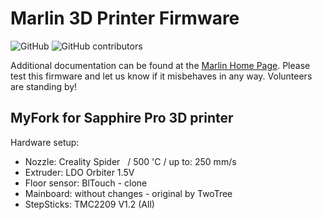 # Marlin 3D Printer Firmware

![GitHub](https://img.shields.io/github/license/marlinfirmware/marlin.svg)
![GitHub contributors](https://img.shields.io/github/contributors/marlinfirmware/marlin.svg)

Additional documentation can be found at the [Marlin Home Page](https://marlinfw.org/).
Please test this firmware and let us know if it misbehaves in any way. Volunteers are standing by!

## MyFork for Sapphire Pro 3D printer

<p>Hardware setup:&nbsp;</p>
<ul>
<li>Nozzle: <span>Creality Spider&nbsp; &nbsp;/ 500 'C / up to:</span><span>&nbsp;250 mm/s&nbsp;</span></li>
<li><span>Extruder: LDO Orbiter 1.5V</span></li>
<li><span>Floor sensor: BlTouch - clone&nbsp;</span></li>
<li><span>Mainboard: without changes - original by TwoTree&nbsp;</span></li>
<li><span>StepSticks: TMC2209 V1.2 (All)</span><span></span></li>
</ul>

